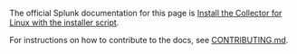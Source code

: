 The official Splunk documentation for this page is [Install the Collector for Linux with the installer script](https://docs.splunk.com/Observability/gdi/opentelemetry/install-linux.html). 

For instructions on how to contribute to the docs, see [CONTRIBUTING.md](../CONTRIBUTING#documentation.md).


